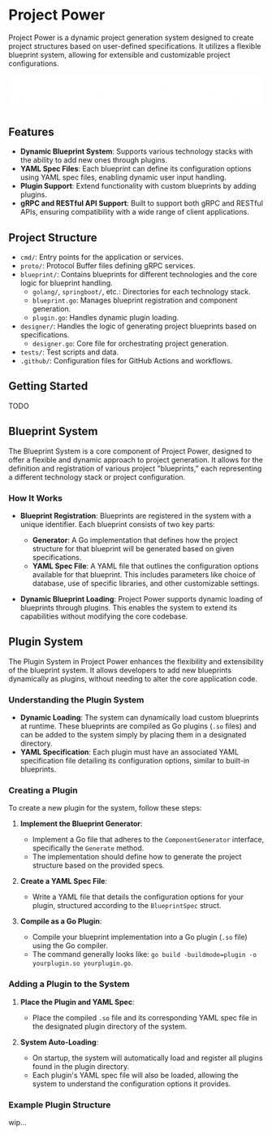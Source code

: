# Project Power

Project Power is a dynamic project generation system designed to create project structures based on user-defined specifications. It utilizes a flexible blueprint system, allowing for extensible and customizable project configurations.

<center>
<img src="docs/assets/power_logo_white.png" />
</center>

## Features

- **Dynamic Blueprint System**: Supports various technology stacks with the ability to add new ones through plugins.
- **YAML Spec Files**: Each blueprint can define its configuration options using YAML spec files, enabling dynamic user input handling.
- **Plugin Support**: Extend functionality with custom blueprints by adding plugins.
- **gRPC and RESTful API Support**: Built to support both gRPC and RESTful APIs, ensuring compatibility with a wide range of client applications.

## Project Structure

- `cmd/`: Entry points for the application or services.
- `proto/`: Protocol Buffer files defining gRPC services.
- `blueprint/`: Contains blueprints for different technologies and the core logic for blueprint handling.
    - `golang/`, `springboot/`, etc.: Directories for each technology stack.
    - `blueprint.go`: Manages blueprint registration and component generation.
    - `plugin.go`: Handles dynamic plugin loading.
- `designer/`: Handles the logic of generating project blueprints based on specifications.
    - `designer.go`: Core file for orchestrating project generation.
- `tests/`: Test scripts and data.
- `.github/`: Configuration files for GitHub Actions and workflows.

## Getting Started

TODO

## Blueprint System

The Blueprint System is a core component of Project Power, designed to offer a flexible and dynamic approach to project generation. It allows for the definition and registration of various project "blueprints," each representing a different technology stack or project configuration.

### How It Works

- **Blueprint Registration**: Blueprints are registered in the system with a unique identifier. Each blueprint consists of two key parts:
    - **Generator**: A Go implementation that defines how the project structure for that blueprint will be generated based on given specifications.
    - **YAML Spec File**: A YAML file that outlines the configuration options available for that blueprint. This includes parameters like choice of database, use of specific libraries, and other customizable settings.

- **Dynamic Blueprint Loading**: Project Power supports dynamic loading of blueprints through plugins. This enables the system to extend its capabilities without modifying the core codebase.

## Plugin System

The Plugin System in Project Power enhances the flexibility and extensibility of the blueprint system. It allows developers to add new blueprints dynamically as plugins, without needing to alter the core application code.

### Understanding the Plugin System

- **Dynamic Loading**: The system can dynamically load custom blueprints at runtime. These blueprints are compiled as Go plugins (`.so` files) and can be added to the system simply by placing them in a designated directory.
- **YAML Specification**: Each plugin must have an associated YAML specification file detailing its configuration options, similar to built-in blueprints.

### Creating a Plugin

To create a new plugin for the system, follow these steps:

1. **Implement the Blueprint Generator**:
    - Implement a Go file that adheres to the `ComponentGenerator` interface, specifically the `Generate` method.
    - The implementation should define how to generate the project structure based on the provided specs.

2. **Create a YAML Spec File**:
    - Write a YAML file that details the configuration options for your plugin, structured according to the `BlueprintSpec` struct.

3. **Compile as a Go Plugin**:
    - Compile your blueprint implementation into a Go plugin (`.so` file) using the Go compiler.
    - The command generally looks like: `go build -buildmode=plugin -o yourplugin.so yourplugin.go`.

### Adding a Plugin to the System

1. **Place the Plugin and YAML Spec**:
    - Place the compiled `.so` file and its corresponding YAML spec file in the designated plugin directory of the system.

2. **System Auto-Loading**:
    - On startup, the system will automatically load and register all plugins found in the plugin directory.
    - Each plugin's YAML spec file will also be loaded, allowing the system to understand the configuration options it provides.

### Example Plugin Structure

wip...

